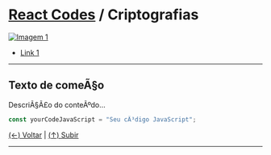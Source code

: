 # [React Codes](https://github.com/systemboys/React_Codes#react-codes "React Codes") / Criptografias

[![Imagem 1](https://site.com/img/exemplo.png "Imagem 1")](http://link.com "Imagem 1")

- [Link 1](https://site.com#anchor-link-1 "Link 1")

---

## Texto de comeÃ§o

DescriÃ§Ã£o do conteÃºdo...

```javascript
const yourCodeJavaScript = "Seu cÃ³digo JavaScript";
```

[(&larr;) Voltar](https://github.com/systemboys/React_Codes#react-codes "Voltar ao SumÃ¡rio") | 
[(&uarr;) Subir](#criptografias "Subir para o topo")

---
